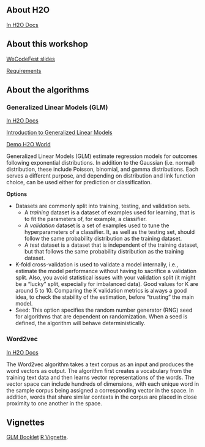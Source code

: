 ## About H2O

[In H2O Docs](http://docs.h2o.ai/h2o/latest-stable/h2o-docs/welcome.html)

## About this workshop

[WeCodeFest slides](https://docs.google.com/presentation/d/1d5nJh9_Fo1XqSliTXLGBHcry2RtURfon_LA4c2PL3FE/edit?usp=sharing)

[Requirements](https://github.com/RLadiesMadrid/H2O_Instructions/)

## About the algorithms

### Generalized Linear Models (GLM)

[In H2O Docs](http://docs.h2o.ai/h2o/latest-stable/h2o-docs/data-science/glm.html)

[Introduction to Generalized Linear Models](http://statmath.wu.ac.at/courses/heather_turner/glmCourse_001.pdf)

[Demo H2O World](https://github.com/h2oai/h2o-tutorials/tree/master/tutorials/glm)

Generalized Linear Models (GLM) estimate regression models for outcomes following exponential distributions. In addition to the Gaussian (i.e. normal) distribution, these include Poisson, binomial, and gamma distributions. Each serves a different purpose, and depending on distribution and link function choice, can be used either for prediction or classification.

**Options**

- Datasets are commonly split into training, testing, and validation sets.
    - A *training* dataset is a dataset of examples used for learning, that is to fit the parameters of, for example, a classifier.
    - A *validation* dataset is a set of examples used to tune the hyperparameters of a classifier. It, as well as the testing set, should follow the same probability distribution as the training dataset.
    - A *test* dataset is a dataset that is independent of the training dataset, but that follows the same probability distribution as the training dataset.
- K-fold cross-validation is used to validate a model internally, i.e., estimate the model performance without having to sacrifice a validation split. Also, you avoid statistical issues with your validation split (it might be a “lucky” split, especially for imbalanced data). Good values for K are around 5 to 10. Comparing the K validation metrics is always a good idea, to check the stability of the estimation, before “trusting” the main model.
- Seed: This option specifies the random number generator (RNG) seed for algorithms that are dependent on randomization. When a seed is defined, the algorithm will behave deterministically.

### Word2vec

[In H2O Docs](http://docs.h2o.ai/h2o/latest-stable/h2o-docs/data-science/word2vec.html)

The Word2vec algorithm takes a text corpus as an input and produces the word vectors as output. The algorithm first creates a vocabulary from the training text data and then learns vector representations of the words. The vector space can include hundreds of dimensions, with each unique word in the sample corpus being assigned a corresponding vector in the space. In addition, words that share similar contexts in the corpus are placed in close proximity to one another in the space.


## Vignettes

[GLM Booklet](http://www.h2o.ai/wp-content/uploads/2018/01/GLM-BOOKLET.pdf)
[R Vignette](https://h2o-release.s3.amazonaws.com/h2o/rel-tibshirani/3/docs-website/h2o-docs/booklets/R_Vignette.pdf).
